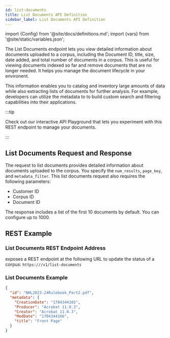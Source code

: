 ```yaml
---
id: list-documents
title: List Documents API Definition
sidebar_label: List Documents API Definition
---
```


import {Config} from '@site/docs/definitions.md';
import {vars} from '@site/static/variables.json';

The List Documents endpoint lets you view detailed information about documents 
uploaded to a corpus, including the Document ID, title, size, date added, and 
total number of documents in a corpus. This is useful for viewing documents 
indexed so far and remove documents that are no longer needed. It helps you 
manage the document lifecycle in your environent.

This information enables you to catalog and inventory large amounts of data 
while also extracting lists of documents for further analysis. For example, 
developers can utilize the metadata to to build custom search and filtering 
capabilities into their applications.

:::tip

Check out our interactive API Playground that lets you experiment with this 
REST endpoint to manage your documents.

:::

## List Documents Request and Response

The request to list documents provides detailed information about documents 
uploaded to the corpus. You specify the `num_results`, `page_key`, and 
`metadata_filter`. This list documents request also requires the 
following parameters:

* Customer ID
* Corpus ID
* Document ID

The response includes a list of the first 10 documents by default. You can 
configure up to 1000.


## REST Example

### List Documents REST Endpoint Address

<Config v="names.product"/> exposes a REST endpoint at the following URL
to update the status of a corpus:
<code>https://<Config v="domains.rest.admin"/>/v1/list-documents</code>

### List Documents Example

```json
{
  "id": "NHL2023-24Rulebook_Part2.pdf",
  "metadata": {
    "CreationDate": "1704344165",
    "Producer": "Acrobat 11.0.3",
    "Creator": "Acrobat 11.0.3",
    "ModDate": "1704344166",
    "title": "Front Page"
  }
}
```